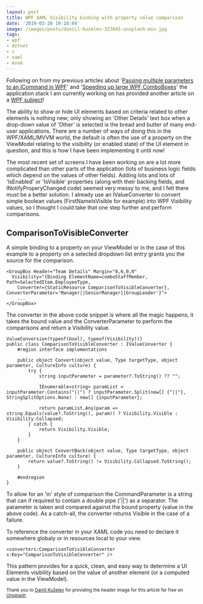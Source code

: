 ```yaml
---
layout: post
title: WPF XAML Visibility binding with property value comparison
date: '2019-03-20 19:18:04'
image: /images/posts/daniil-kuzelev-327645-unsplash-min.jpg
tags:
- wpf
- dotnet
- c
- xaml
- mvvm
---
```


Following on from my previous articles about '[Passing multiple parameters to an ICommand in WPF](https://melodiouscode.net/passing-multiple-parameters-to-an-icommand-in-wpf/)' and '[Speeding up large WPF ComboBoxes](https://melodiouscode.net/speeding-up-large-wpf-comboboxes/)' the application stack I am currently working on has provided another article on a [WPF subject](https://melodiouscode.net/tag/wpf/)!

The ability to show or hide UI elements based on criteria related to other elements is nothing new; only showing an 'Other Details' text box when a drop-down value of 'Other' is selected is the bread and butter of many end-user applications. There are a number of ways of doing this in the WPF/XAML/MVVM world, the default is often the use of a property on the ViewModel relating to the visibility (or enabled state) of the UI element in question, and this is how I have been implementing it until now!

The most recent set of screens I have been working on are a lot more complicated than other parts of the application (lots of business logic fields which depend on the values of other fields). Adding lots and lots of 'IsEnabled' or 'IsVisible' properties (along with their backing fields, and INotifyProperyChanged code) seemed very messy to me, and I felt there must be a better solution. I already use an IValueConverter to convert simple boolean values (FirstNameIsVisible for example) into WPF Visibility values, so I thought I could take that one step further and perform comparisons.

## ComparisonToVisibleConverter

A simple binding to a property on your ViewModel or in the case of this example to a property on a selected dropdown list entry grants you the source for the comparison.

<!--kg-card-begin: markdown-->

    <GroupBox Header="Team Details" Margin="0,6,0,0"
      Visibility="{Binding ElementName=comboStaffMember, Path=SelectedItem.EmployeeType, 
    	Converter={StaticResource ComparisonToVisibleConverter}, ConverterParameter='Manager||SeniorManager||GroupLeader'}">
    	...
    </GroupBox>

<!--kg-card-end: markdown-->

The converter in the above code snippet is where all the magic happens; it takes the bound value and the ConverterParameter to perform the comparisons and return a Visibility value.

<!--kg-card-begin: markdown-->

    ValueConversion(typeof(bool), typeof(Visibility))]
    public class ComparisonToVisibleConverter : IValueConverter {
    	#region interface implementations
    
    	public object Convert(object value, Type targetType, object parameter, CultureInfo culture) {
    		try {
    			string inputParameter = parameter?.ToString() ?? "";
    
    			IEnumerable<string> paramList = inputParameter.Contains("||") ? inputParameter.Split(new[] {"||"}, StringSplitOptions.None) : new[] {inputParameter};
    
    			return paramList.Any(param => string.Equals(value?.ToString(), param)) ? Visibility.Visible : Visibility.Collapsed;
    		} catch {
    			return Visibility.Visible;
    		}
    	}
    
    	public object ConvertBack(object value, Type targetType, object parameter, CultureInfo culture) {
    		return value?.ToString() != Visibility.Collapsed.ToString();
    	}
    
    	#endregion
    }

<!--kg-card-end: markdown-->

To allow for an 'in' style of comparison the CommandParameter is a string that can if required to contain a double pipe ('||') as a separator. The parameter is taken and compared against the bound property (value in the above code). As a catch-all, the converter returns Visible in the case of a failure.

To reference the converter in your XAML code you need to declare it somewhere globaly or in resources local to your view.

<!--kg-card-begin: markdown-->

    <converters:ComparisonToVisibleConverter x:Key="ComparisonToVisibleConverter" />

<!--kg-card-end: markdown-->

This pattern provides for a quick, clean, and easy way to determine a UI Elements visibility based on the value of another element (or a computed value in the ViewModel).

<!--kg-card-begin: markdown-->

<small>Thank you to <a href="https://unsplash.com/photos/QRawWgV6gmo?utm_source=unsplash&amp;utm_medium=referral&amp;utm_content=creditCopyText">Daniil Kuželev</a> for providing the header image for this article for free on <a href="https://unsplash.com">Unsplash</a>.</small>

<!--kg-card-end: markdown-->